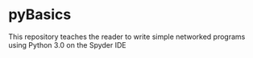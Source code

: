 # pyBasics
This repository teaches the reader to write simple networked programs using Python 3.0 on the Spyder IDE 
